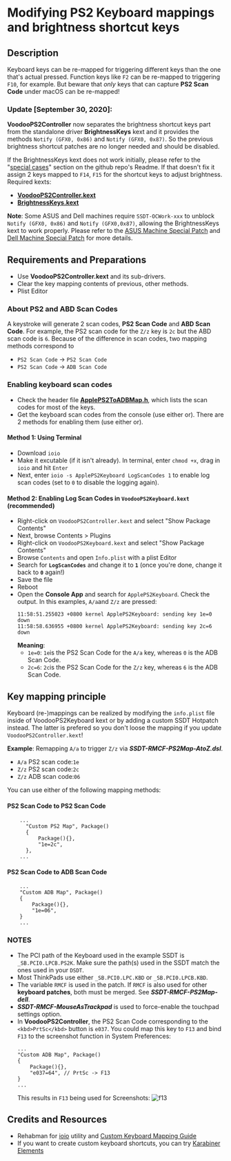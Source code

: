 # Modifying PS2 Keyboard mappings and brightness shortcut keys

## Description
Keyboard keys can be re-mapped for triggering different keys than the one that's actual pressed. Function keys like `F2` can be re-mapped to triggering `F10`, for example. But beware that *only* keys that can capture **PS2 Scan Code** under macOS can be re-mapped!

### Update [September 30, 2020]:

**VoodooPS2Controller** now separates the brightness shortcut keys part from the standalone driver **BrightnessKeys** kext and it provides the methods `Notify (GFX0, 0x86)` and `Notify (GFX0, 0x87)`. So the previous brightness shortcut patches are no longer needed and should be disabled. 

If the BrightnessKeys kext does not work initially, please refer to the "[special cases](https://github.com/acidanthera/BrightnessKeys#special-cases)" section on the github repo's Readme. If that doesn't fix it assign 2 keys mapped to `F14`, `F15` for the shortcut keys to adjust brightness. Required kexts:

  - [**VoodooPS2Controller.kext**](https://github.com/acidanthera/VoodooPS2)
  - [**BrightnessKeys.kext**](https://github.com/acidanthera/BrightnessKeys)
  
**Note**: Some ASUS and Dell machines require `SSDT-OCWork-xxx` to unblock `Notify (GFX0, 0x86)` and `Notify (GFX0,0x87)`, allowing the BrightnessKeys kext to work properly. Please refer to the [ASUS Machine Special Patch](https://github.com/5T33Z0/OC-Little-Translated/tree/main/05_Laptop-specific_Patches/Brand-specific_Patches/ASUS_Special_Patch) and [Dell Machine Special Patch](https://github.com/5T33Z0/OC-Little-Translated/blob/main/05_Laptop-specific_Patches/Brand-specific_Patches/Dell_Special_Patch) for more details.

## Requirements and Preparations

- Use **VoodooPS2Controller.kext** and its sub-drivers.
- Clear the key mapping contents of previous, other methods.
- Plist Editor

### About PS2 and ABD Scan Codes

A keystroke will generate 2 scan codes, **PS2 Scan Code** and **ABD Scan Code**. For example, the PS2 scan code for the `Z/z` key is `2c` but the ABD scan code is `6`. Because of the difference in scan codes, two mapping methods correspond to

- `PS2 Scan Code` &rarr; `PS2 Scan Code`
- `PS2 Scan Code` &rarr; `ADB Scan Code`

### Enabling keyboard scan codes

- Check the header file [**ApplePS2ToADBMap.h**](https://github.com/RehabMan/OS-X-Voodoo-PS2-Controller/blob/master/VoodooPS2Keyboard/ApplePS2ToADBMap.h), which lists the scan codes for most of the keys.
- Get the keyboard scan codes from the console (use either or). There are 2 methods for enabling them (use either or).

#### Method 1: Using Terminal
- Download `ioio` 
- Make it excutable (if it isn't already). In terminal, enter `chmod +x`, drag in `ioio` and hit `Enter`
- Next, enter `ioio -s ApplePS2Keyboard LogScanCodes 1` to enable log scan codes (set to `0` to disable the logging again).
    
#### Method 2: Enabling Log Scan Codes in `VoodooPS2Keyboard.kext` (recommended)
- Right-click on `VoodooPS2Controller.kext` and select "Show Package Contents"
- Next, browse Contents > Plugins 
- Right-click on `VoodooPS2Keyboard.kext` and select "Show Package Contents"
- Browse `Contents` and open `Info.plist` with a plist Editor
- Search for **`LogScanCodes`** and change it to **`1`** (once you're done, change it back to **`0`** again!)
- Save the file
- Reboot
- Open the **Console App** and search for `ApplePS2Keyboard`. Check the output. In this examples, `A/a`and `Z/z` are pressed:
	```text
	11:58:51.255023 +0800 kernel ApplePS2Keyboard: sending key 1e=0 down
	11:58:58.636955 +0800 kernel ApplePS2Keyboard: sending key 2c=6 down
 	```
	 **Meaning**:
	- `1e=0`: `1e`is the PS2 Scan Code for the `A/a` key, whereas `0` is the ADB Scan Code.
	- `2c=6`: `2c`is the PS2 Scan Code for the `Z/z` key, whereas `6` is the ADB Scan Code.

## Key mapping principle

Keyboard (re-)mappings can be realized by modifying the `info.plist` file inside of  VoodooPS2Keyboard kext or by adding a custom SSDT Hotpatch instead. The latter is prefered so you don't loose the mapping if you update `VoodooPS2Controller.kext`!

**Example**: Remapping `A/a` to trigger `Z/z` via ***SSDT-RMCF-PS2Map-AtoZ.dsl***. 

- `A/a` PS2 scan code:`1e`
- `Z/z` PS2 scan code:`2c`
- `Z/z` ADB scan code:`06`

You can use either of the following mapping methods:

#### PS2 Scan Code to PS2 Scan Code
```asl
    ...
      "Custom PS2 Map", Package()
      {
          Package(){},
          "1e=2c",
      },
    ...
```
#### PS2 Scan Code to ADB Scan Code
```asl
    ...
    "Custom ADB Map", Package()
    {
        Package(){},
        "1e=06",
    }
    ...
```

### NOTES
- The PCI path of the Keyboard used in the example SSDT is `_SB.PCI0.LPCB.PS2K`. Make sure the path(s) used in the SSDT match the ones used in your `DSDT`.
- Most ThinkPads use either `_SB.PCI0.LPC.KBD` or `_SB.PCI0.LPCB.KBD`.
- The variable `RMCF` is used in the patch. If `RMCF` is also used for other **keyboard patches**, both must be merged. See ***SSDT-RMCF-PS2Map-dell***. 
- ***SSDT-RMCF-MouseAsTrackpad*** is used to force-enable the touchpad settings option.
- In **VoodooPS2Controller**, the PS2 Scan Code corresponding to the `<kbd>PrtSc</kbd>` button is `e037`. You could map this key to `F13` and bind `F13` to the screenshot function in System Preferences:
	```asl
    ...
    "Custom ADB Map", Package()
    {
        Package(){},
        "e037=64", // PrtSc -> F13
    }
    ...
	```
	This results in `F13` being used for Screenshots:
	![f13](https://user-images.githubusercontent.com/76865553/147818301-4e4be0ee-dda3-46cb-9c2f-e06d9b041523.jpg)

## Credits and Resources
- Rehabman for [ioio](https://github.com/RehabMan/OS-X-ioio) utility and [Custom Keyboard Mapping Guide](https://github.com/RehabMan/OS-X-Voodoo-PS2-Controller/wiki/How-to-Use-Custom-Keyboard-Mapping)
- If you want to create custom keyboard shortcuts, you can try [Karabiner Elements](https://github.com/pqrs-org/Karabiner-Elements) 
